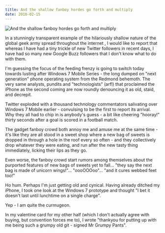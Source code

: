 ```yaml
---
title: And the shallow fanboy hordes go forth and multiply
date: 2010-02-15
---
```


![And the shallow fanboy hordes go forth and multiply](https://source.unsplash.com/qTpc0Vj4YoE/1600x900)

In a stunningly transparent example of the hilariously shallow nature of the global geek army spread throughout the internet , I would like to report that whereas I have had a tiny trickle of new Twitter followers in recent days, I have had so many new Google Buzz followers that I don't know what to do with them.

I'm guessing the focus of the feeding frenzy is going to switch today towards lusting after Windows 7 Mobile Series - the long dumped on "next generation" phone operating system from the Redmond behemoth. The very same analysts, pundits and "technologists" (arf!) that proclaimed the iPhone as the second coming are now roundly denouncing it as old, staid, and decrepit.

Twitter exploded with a thousand technology commentators salivating over Windows 7 Mobile earlier - convulsing to be the first to report its arrival. Why they all had to chip in is anybody's guess - a bit like cheering "hooray!" thirty seconds after a goal is scored in a football match.

The gadget fanboy crowd both annoy me and amuse me at the same time - it's like they are all stood in a sweet shop where a new bag of sweets is dropped in through a hole in the roof every so often - and they collectively drop whatever they were eating, and run after the new tasty thing immediately, licking their lips as they go.

Even worse, the fanboy crowd start rumors among themselves about the purported features of new bags of sweets yet to fall... "they say the next bag is made of unicorn wings!"... "oooOOOoo"... "and it cures webbed feet too!"

Ho hum. Perhaps I'm just getting old and cynical. Having already ditched my iPhone, I took one look at the Windows 7 prototype and thought "I bet it doesn't last until lunchtime on a single charge".

Yep - I am quite the curmugeon.

In my valentine card for my other half (which I don't actually agree with buying, but convention forces me to), I wrote "thankyou for putting up with me being such a grumpy old git - signed Mr Grumpy Pants".